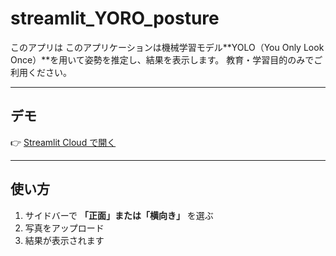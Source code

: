# streamlit_YORO_posture

このアプリは このアプリケーションは機械学習モデル**YOLO（You Only Look Once）**を用いて姿勢を推定し、結果を表示します。
教育・学習目的のみでご利用ください。

---

## デモ
👉 [Streamlit Cloud で開く](https://yoro-posture111.streamlit.app)

---

## 使い方
1. サイドバーで **「正面」または「横向き」** を選ぶ  
2. 写真をアップロード  
3. 結果が表示されます
